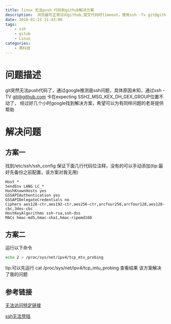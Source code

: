 ```yaml
---
title: linux 无法push 代码到github解决方案
description:  浏览器可正常访问github,提交代码时timeout，使用ssh -Tv git@github.com 卡在expecting SSH2_MSG_KEX_DH_GEX_GROUP 
date: 2018-01-23 21:43:00
tags: 
    - ssh 
    - gitub 
    - Linux
categories:
    - 黑科技
---
```


# 问题描述
git突然无法push代码了，通过google推测是ssh问题，具体原因未知，通过ssh -TV git@github.com 卡在expecting SSH2_MSG_KEX_DH_GEX_GROUP位置不动了， 经过好几个小时google找到解决方案，希望可以为有同样问题的老哥提供帮助

# 解决问题
## 方案一
找到/etc/ssh/ssh_config 保证下面几行代码位注释，没有的可以手动添加(tip:最好先备份之前配置，该方案对我无用)
```
Host *
SendEnv LANG LC_*
HashKnownHosts yes
GSSAPIAuthentication yes
GSSAPIDelegateCredentials no
Ciphers aes128-ctr,aes192-ctr,aes256-ctr,arcfour256,arcfour128,aes128-cbc,3des-cbc
HostKeyAlgorithms ssh-rsa,ssh-dss
MACs hmac-md5,hmac-sha1,hmac-ripemd160
```

## 方案二

运行以下命令
```bash
echo 2 > /proc/sys/net/ipv4/tcp_mtu_probing
```

tip:可以先运行 cat /proc/sys/net/ipv4/tcp_mtu_probing 查看结果
该方案解决了我的问题

## 参考链接

[无法访问特定链接](https://fitzcarraldoblog.wordpress.com/tag/mtu/)

[ssh无法登陆](https://superuser.com/questions/568891/ssh-works-in-putty-but-not-terminal)



